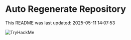 # Auto Regenerate Repository

This README was last updated: 2025-05-11 14:07:53

 ![TryHackMe](https://tryhackme.com/badge/533634)